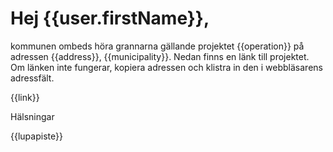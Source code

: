 # Hej {{user.firstName}},

kommunen ombeds h&ouml;ra grannarna g&auml;llande projektet {{operation}} p&aring; adressen {{address}}, {{municipality}}. Nedan finns en l&auml;nk till projektet. Om l&auml;nken inte fungerar, kopiera adressen och klistra in den i webbl&auml;sarens adressf&auml;lt.

{{link}}

H&auml;lsningar

{{lupapiste}}